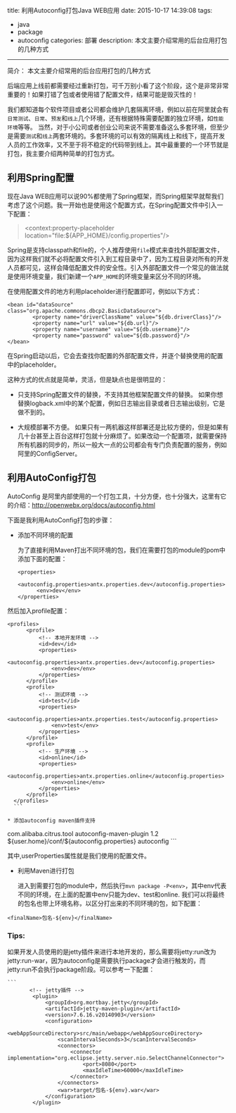 title: 利用Autoconfig打包Java WEB应用
date: 2015-10-17 14:39:08
tags: 
- java
- package 
- autoconfig
categories: 部署
description: 本文主要介绍常用的后台应用打包的几种方式
---

简介： 本文主要介绍常用的后台应用打包的几种方式

后端应用上线前都需要经过重新打包，可千万别小看了这个阶段，这个是非常非常重要的！如果打错了包或者使用错了配置文件，结果可能是毁灭性的！

我们都知道每个软件项目或者公司都会维护几套隔离环境，例如以前在阿里就会有`日常测试`、`日常`、`预发`和`线上`几个环境，还有根据特殊需要配置的独立环境，如`性能环境`等等。 当然，对于小公司或者创业公司来说不需要准备这么多套环境，但至少是需要`测试`和`线上`两套环境的。多套环境的可以有效的隔离线上和线下，提高开发人员的工作效率，又不至于将不稳定的代码带到线上。其中最重要的一个环节就是打包，我主要介绍两种简单的打包方式。

## 利用Spring配置

现在Java WEB应用可以说90%都使用了Spring框架，而Spring框架早就帮我们考虑了这个问题。我一开始也是使用这个配置方式，在Spring配置文件中引入一下配置：

> <context:property-placeholder location="file:${APP_HOME}/config.properties"/>

Spring是支持classpath和file的，个人推荐使用`file`模式来查找外部配置文件，因为这样我们就不必将配置文件引入到工程目录中了，因为工程目录对所有的开发人员都可见，这样会降低配置文件的安全性。引入外部配置文件一个常见的做法就是使用环境变量，我们新建一个`APP_HOME`的环境变量来区分不同的环境。

在使用配置文件的地方利用placeholder进行配置即可，例如以下方式：

```
<bean id="dataSource" class="org.apache.commons.dbcp2.BasicDataSource">
        <property name="driverClassName" value="${db.driverClass}"/>
        <property name="url" value="${db.url}"/>
        <property name="username" value="${db.username}"/>
        <property name="password" value="${db.password}"/>
</bean>
```
在Spring启动以后，它会去查找你配置的外部配置文件，并逐个替换使用的配置中的placeholder。

这种方式的优点就是简单，灵活，但是缺点也是很明显的：

* 只支持Spring配置文件的替换，不支持其他框架配置文件的替换。
   如果你想替换logback.xml中的某个配置，例如日志输出目录或者日志输出级别，它是做不到的。
   
* 大规模部署不方便。
  如果只有一两机器这样部署还是比较方便的，但是如果有几十台甚至上百台这样打包就十分麻烦了。如果改动一个配置项，就需要保持所有机器的同步的，所以一般大一点的公司都会有专门负责配置的服务，例如阿里的ConfigServer。
  
## 利用AutoConfig打包
  
AutoConfig 是阿里内部使用的一个打包工具，十分方便，也十分强大，这里有它的介绍：<http://openwebx.org/docs/autoconfig.html>

下面是我利用AutoConfig打包的步骤：

* 添加不同环境的配置

  为了直接利用Maven打出不同环境的包，我们在需要打包的module的pom中添加下面的配置：
  
  ```
  <properties>
        <autoconfig.properties>antx.properties.dev</autoconfig.properties>
        <env>dev</env>
  </properties>
  ```
然后加入profile配置：

  ```
 <profiles>
        <profile>
            <!-- 本地开发环境 -->
            <id>dev</id>
            <properties>
                <autoconfig.properties>antx.properties.dev</autoconfig.properties>
                <env>dev</env>
            </properties>
        </profile>
        <profile>
            <!-- 测试环境 -->
            <id>test</id>
            <properties>
                <autoconfig.properties>antx.properties.test</autoconfig.properties>
                <env>test</env>
            </properties>
        </profile>
        <profile>
            <!-- 生产环境 -->
            <id>online</id>
            <properties>
                <autoconfig.properties>antx.properties.online</autoconfig.properties>
                <env>online</env>
            </properties>
        </profile>
    </profiles>
    ```
    
 * 添加autoconfig maven插件支持
  
 ```
 <plugin>
	<groupId>com.alibaba.citrus.tool</groupId>
          <artifactId>autoconfig-maven-plugin</artifactId>
 	<version>1.2</version>
	<configuration>
               	<userProperties>${user.home}/conf/${autoconfig.properties}</userProperties>
	</configuration>
	<executions>
                    <execution>
                        <goals>
                            <goal>autoconfig</goal>
                        </goals>
                    </execution>
	</executions>
</plugin>
```
 
 其中,userProperties属性就是我们使用的配置文件。
 
 * 利用Maven进行打包
   
   进入到需要打包的module中，然后执行`mvn package -P<env>`，其中env代表不同的环境，在上面的配置中env只能为dev、test和online.
   我们可以将最终的包名也带上环境名称，以区分打出来的不同环境的包，如下配置：
   
`<finalName>包名-${env}</finalName>`


### Tips:

如果开发人员使用的是jetty插件来进行本地开发的，那么需要将jetty:run改为jetty:run-war，因为autoconfig是需要执行package才会进行触发的，而jetty:run不会执行package阶段。可以参考一下配置：

    ```
           <!-- jetty插件 -->
            <plugin>
                <groupId>org.mortbay.jetty</groupId>
                <artifactId>jetty-maven-plugin</artifactId>
                <version>7.6.16.v20140903</version>
                <configuration>
                    <webAppSourceDirectory>src/main/webapp</webAppSourceDirectory>
                    <scanIntervalSeconds>3</scanIntervalSeconds>
                    <connectors>
                        <connector implementation="org.eclipse.jetty.server.nio.SelectChannelConnector">
                            <port>8080</port>
                            <maxIdleTime>60000</maxIdleTime>
                        </connector>
                    </connectors>
                    <war>target/包名-${env}.war</war>
                </configuration>
            </plugin>
```

